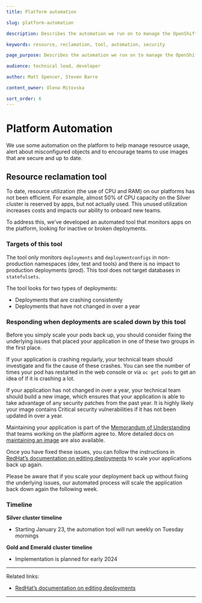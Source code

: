 ```yaml
---
title: Platform automation

slug: platform-automation

description: Describes the automation we run on to manage the OpenShift platform.

keywords: resource, reclamation, tool, automation, security

page_purpose: Describes the automation we run on to manage the OpenShift platform.

audience: technical lead, developer

author: Matt Spencer, Steven Barre

content_owner: Olena Mitovska

sort_order: 6
---
```


# Platform Automation

We use some automation on the platform to help manage resource usage, alert about misconfigured objects and to encourage teams to use images that are secure and up to date. 

## Resource reclamation tool

To date, resource utilization (the use of CPU and RAM) on our platforms has not been efficient. For example, almost 50% of CPU capacity on the Silver cluster is reserved by apps, but not actually used. This unused utilization increases costs and impacts our ability to onboard new teams.  
 
To address this, we’ve developed an automated tool that monitors apps on the platform, looking for inactive or broken deployments. 

### Targets of this tool
 
The tool only monitors `deployments` and `deploymentconfigs` in non-production namespaces (dev, test and tools) and there is no impact to production deployments (prod). This tool does not target databases in `statefulsets`.

The tool looks for two types of deployments: 
- Deployments that are crashing consistently 
- Deployments that have not changed in over a year

### Responding when deployments are scaled down by this tool

Before you simply scale your pods back up, you should consider fixing the underlying issues that placed your application in one of these two groups in the first place.

 If your application is crashing regularly, your technical team should investigate and fix the cause of these crashes. You can see the number of times your pod has restarted in the web console or via `oc get pods` to get an idea of if it is crashing a lot.
 
 If your application has not changed in over a year, your technical team should build a new image, which ensures that your application is able to take advantage of any security patches from the past year. It is highly likely your image contains Critical security vulnerabilities if it has not been updated in over a year.
 
 Maintaining your application is part of the [Memorandum of Understanding](https://digital.gov.bc.ca/cloud/services/private/onboard/#memorandum) that teams working on the platform agree to. More detailed docs on [maintaining an image](https://docs.developer.gov.bc.ca/maintain-an-application/#maintain-images) are also available.

Once you have fixed these issues, you can follow the instructions in [RedHat’s documentation on editing deployments](https://docs.openshift.com/container-platform/4.12/applications/deployments/deployment-strategies.html#odc-editing-deployments_rolling-strategy) to scale your applications back up again. 
 
Please be aware that if you scale your deployment back up without fixing the underlying issues, our automated process will scale the application back down again the following week.  

### Timeline 

**Silver cluster timeline**
- Starting January 23, the automation tool will run weekly on Tuesday mornings

**Gold and Emerald cluster timeline** 
- Implementation is planned for early 2024 

---
Related links:
- [RedHat’s documentation on editing deployments](https://docs.openshift.com/container-platform/4.12/applications/deployments/deployment-strategies.html#odc-editing-deployments_rolling-strategy)
---
